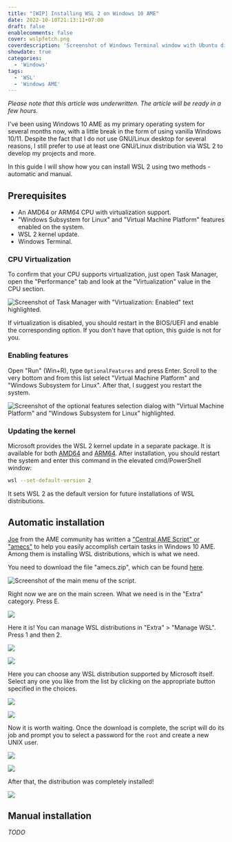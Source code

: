 ```yaml
---
title: "[WIP] Installing WSL 2 on Windows 10 AME"
date: 2022-10-10T21:13:11+07:00
draft: false
enablecomments: false
cover: wslpfetch.png
coverdescription: 'Screenshot of Windows Terminal window with Ubuntu distribution on WSL 2 open. In the terminal itself open "pfetch", which displays minimal information about the distribution.'
showdate: true
categories:
  - 'Windows'
tags:
  - 'WSL'
  - 'Windows AME'
---
```


_Please note that this article was underwritten. The article will be ready in a few hours._

I've been using Windows 10 AME as my primary operating system for several months now, with a little break in the form of using vanilla Windows 10/11. Despite the fact that I do not use GNU/Linux desktop for several reasons, I still prefer to use at least one GNU/Linux distribution via WSL 2 to develop my projects and more.

In this guide I will show how you can install WSL 2 using two methods - automatic and manual.

## Prerequisites

- An AMD64 or ARM64 CPU with virtualization support.
- "Windows Subsystem for Linux" and "Virtual Machine Platform" features enabled on the system.
- WSL 2 kernel update.
- Windows Terminal.

### CPU Virtualization

To confirm that your CPU supports virtualization, just open Task Manager, open the "Performance" tab and look at the "Virtualization" value in the CPU section.

![Screenshot of Task Manager with "Virtualization: Enabled" text highlighted.](CPUVirtual.png)

If virtualization is disabled, you should restart in the BIOS/UEFI and enable the corresponding option. If you don't have that option, this guide is not for you.

### Enabling features

Open "Run" (Win+R), type `OptionalFeatures` and press Enter. Scroll to the very bottom and from this list select "Virtual Machine Platform" and "Windows Subsystem for Linux". After that, I suggest you restart the system.

![Screenshot of the optional features selection dialog with "Virtual Machine Platform" and "Windows Subsystem for Linux" highlighted.](OptionalFeatures.png)

### Updating the kernel

Microsoft provides the WSL 2 kernel update in a separate package. It is available for both [AMD64](https://wslstorestorage.blob.core.windows.net/wslblob/wsl_update_x64.msi) and [ARM64](https://wslstorestorage.blob.core.windows.net/wslblob/wsl_update_arm64.msi). After installation, you should restart the system and enter this command in the elevated cmd/PowerShell window:

```bash
wsl --set-default-version 2
```

It sets WSL 2 as the default version for future installations of WSL distributions.

## Automatic installation

[Joe](https://git.ameliorated.info/Joe) from the AME community has written a ["Central AME Script" or "amecs"](https://git.ameliorated.info/Joe/amecs/src/branch/master) to help you easily accomplish certain tasks in Windows 10 AME. Among them is installing WSL distributions, which is what we need.

You need to download the file "amecs.zip", which can be found [here](https://git.ameliorated.info/Joe/amecs/releases/latest).

![Screenshot of the main menu of the script.](amecs1.png)

Right now we are on the main screen. What we need is in the "Extra" category. Press E.

![](amecs2.png)

Here it is! You can manage WSL distributions in "Extra" > "Manage WSL". Press 1 and then 2.

![](amecs3.png)

![](amecs4.png)

Here you can choose any WSL distribution supported by Microsoft itself. Select any one you like from the list by clicking on the appropriate button specified in the choices.

![](amecs5.png)

![](amecs6.png)

Now it is worth waiting. Once the download is complete, the script will do its job and prompt you to select a password for the `root` and create a new UNIX user.

![](amecs7.png)

![](amecs8.png)

After that, the distribution was completely installed!

![](amecs9.png)

## Manual installation

_TODO_
